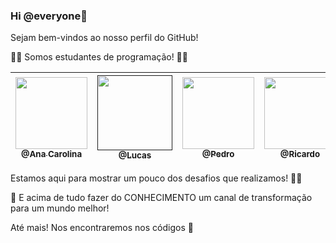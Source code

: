 ### Hi @everyone👋

Sejam bem-vindos ao nosso perfil do GitHub! 

:technologist:  Somos estudantes de programação! :man_technologist:

[<img src="" width=115 > <br> <sub> @Ana Carolina </sub>](https://github.com/AnnaCMendes)| [<img src="" width=120 > <br> <sub> @Lucas </sub>]() | [<img src="" width=115 > <br> <sub> @Pedro  </sub>](https://github.com/PedroSilva201) | [<img src="" width=115 > <br> <sub> @Ricardo  </sub>](https://github.com/RicardoSousaPaiva)
 | :---: |:---:|:---:|:---:|

Estamos aqui para mostrar um pouco dos desafios que realizamos! :climbing_woman:

🌱 E acima de tudo fazer do CONHECIMENTO um canal de transformação para um mundo melhor!

Até mais! Nos encontraremos nos códigos  :vulcan_salute:

